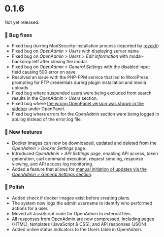 ---
---


# 0.1.6

Not yet released.

### 🐛 Bug fixes
- Fixed bug durring ModSecurity installation process (reported by [reyokh](https://hostingforums.net/d/282-openpanel-not-another-free-hosting-panel/6))
- Fixed bug on *OpenAdmin > Users* with displaying server name
- Fixed bug on *OpenAdmin > Users > Edit information* with modal-backdrop left after closing the modal.
- Fixed bug on *OpenAdmin > General Settings* with the disabled input field causing 500 error on save.
- Resolved an issue with the PHP-FPM service that led to WordPress prompting for FTP credentials during plugin installation and media uploads.
- Fixed bug where suspended users were being excluded from search results in the *OpenAdmin > Users* section.
- Fixed bug where [the wrong OpenPanel version was shown in the sidebar](https://i.postimg.cc/Jz0tMy7X/2024-03-18-13-38.png) under OpenPanel.
- Fixed bug where errors for the OpenAdmin section were being logged in api.log instead of the error.log file.

### 🚀 New features
- Docker images can now be downloaded, updated and deleted from the *OpenAdmin > Docker Settings* page.
- Introduced *OpenAdmin > API Settings* page, enabling API access, token generation, curl command execution, request sending, response viewing, and API access log monitoring.
- Added a feature that allows for [manual initiation of updates via the *OpenAdmin > General Settings* section](https://i.postimg.cc/FzCGTgFg/openadmin-update-is-available.png).

### 💅 Polish
- Added check if docker images exist before creating plans.
- The system now logs the admin username to identify who performed actions for a user.
- Moved all JavaScript code for OpenAdmin to external files.
- All responses from OpenAdmin are now compressed, including pages (HTML), templates (JavaScript & CSS), and API responses (JSON).
- Added online status indicators to the Users table in OpenAdmin.


